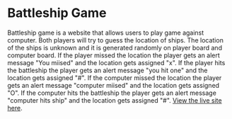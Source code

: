 # Battleship Game

Battleship game is a website that allows users to play game against computer. Both players will try to guess the location of ships.  The location of the ships is unknown and it is generated randomly on player board and computer board. If the player missed the location the player gets an alert message "You miised" and the location gets assigned "x". If the player hits the battleship the player gets an alert message "you hit one" and the location gets assigned "#". If the computer missed the location the player gets an alert message "computer miised" and the location gets assigned "O". If the computer hits the battleship the player gets an alert message "computer hits ship" and the location gets assigned "#".
[View the live site here](https://battleships-app-3b11e752263f.herokuapp.com/).